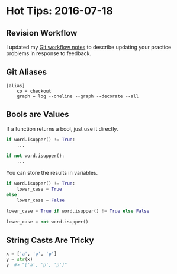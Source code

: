 # Hot Tips: 2016-07-18

## Revision Workflow

I updated my [Git workflow notes](/notes/git-workflow-branching.md) to describe updating your practice problems in response to feedback.

## Git Aliases

```
[alias]
    co = checkout
    graph = log --oneline --graph --decorate --all
```

## Bools are Values

If a function returns a bool, just use it directly.

```py
if word.isupper() != True:
    ...
```

```py
if not word.isupper():
    ...
```

You can store the results in variables.

```py
if word.isupper() != True:
    lower_case = True
else:
    lower_case = False
```

```py
lower_case = True if word.isupper() != True else False
```

```py
lower_case = not word.isupper()
```

## String Casts Are Tricky

```py
x = ['a', 'p', 'p']
y = str(x)
y  #> "['a', 'p', 'p']"
```
